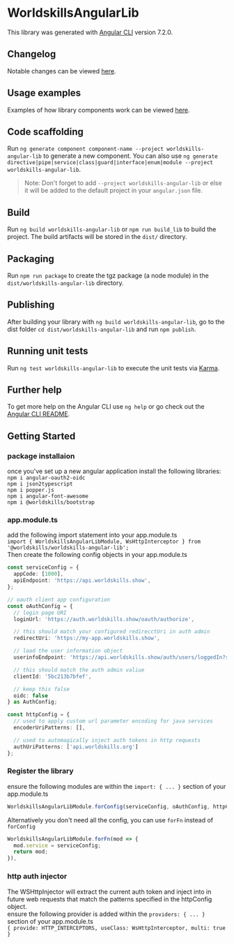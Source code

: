 # WorldskillsAngularLib

This library was generated with [Angular CLI](https://github.com/angular/angular-cli) version 7.2.0.

## Changelog

Notable changes can be viewed [here](https://github.com/worldskills/worldskills-angular-lib/blob/master/changelog.md).

## Usage examples

Examples of how library components work can be viewed [here](https://github.com/worldskills/worldskills-angular-lib/blob/master/usage.md).

## Code scaffolding

Run `ng generate component component-name --project worldskills-angular-lib` to generate a new component. You can also use `ng generate directive|pipe|service|class|guard|interface|enum|module --project worldskills-angular-lib`.
> Note: Don't forget to add `--project worldskills-angular-lib` or else it will be added to the default project in your `angular.json` file.

## Build

Run `ng build worldskills-angular-lib` or `npm run build_lib` to build the project. The build artifacts will be stored in the `dist/` directory.

## Packaging

Run `npm run package` to create the tgz package (a node module) in the `dist/worldskills-angular-lib` directory.

## Publishing

After building your library with `ng build worldskills-angular-lib`, go to the dist folder `cd dist/worldskills-angular-lib` and run `npm publish`.

## Running unit tests

Run `ng test worldskills-angular-lib` to execute the unit tests via [Karma](https://karma-runner.github.io).

## Further help

To get more help on the Angular CLI use `ng help` or go check out the [Angular CLI README](https://github.com/angular/angular-cli/blob/master/README.md).

## Getting Started

### package installaion

once you've set up a new angular application install the following libraries:  
`npm i angular-oauth2-oidc`  
`npm i json2typescript`  
`npm i popper.js`  
`npm i angular-font-awesome`  
`npm i @worldskills/bootstrap`

### app.module.ts

add the following import statement into your app.module.ts  
`import { WorldskillsAngularLibModule, WsHttpInterceptor } from '@worldskills/worldskills-angular-lib';`  
Then create the following config objects in your app.module.ts

``` typescript
const serviceConfig = {
  appCode: [1000],
  apiEndpoint: 'https://api.worldskills.show',
};

// oauth client app configuration
const oAuthConfig = {
  // login page URI
  loginUrl: 'https://auth.worldskills.show/oauth/authorize',

  // this should match your configured redirecctUri in auth admin
  redirectUri: 'https://my-app.worldskills.show',

  // load the user information object
  userinfoEndpoint: 'https://api.worldskills.show/auth/users/loggedIn?show_child_roles=false&app_code=1000',

  // this should match the auth admin valiue
  clientId: '5bc213b7bfef',

  // keep this false
  oidc: false
} as AuthConfig;

const httpConfig = {
  // used to apply custom url parameter encoding for java services
  encoderUriPatterns: [],

  // used to automagically inject auth tokens in http requests
  authUriPatterns: ['api.worldskills.org']
};
```

### Register the library

ensure the following modules are within the `import: { ... }` section of your app.module.ts  

```TypeScript
WorldskillsAngularLibModule.forConfig(serviceConfig, oAuthConfig, httpConfig)
```

Alternatively you don't need all the config, you can use `forFn` instead of `forConfig`

```TypeScript
WorldskillsAngularLibModule.forFn(mod => {
  mod.service = serviceConfig;
  return mod;
}),
```

### http auth injector

The WSHttpInjector will extract the current auth token and inject into in future web requests that match the patterns specified in the httpConfig object.  
ensure the following provider is added within the `providers: { ... }` section of your app.module.ts  
`{ provide: HTTP_INTERCEPTORS, useClass: WsHttpInterceptor, multi: true }`
